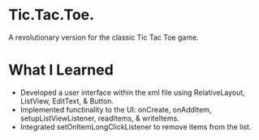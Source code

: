 # Tic.Tac.Toe.
A revolutionary version for the classic Tic Tac Toe game.

# What I Learned

* Developed a user interface within the xml file using RelativeLayout, ListView, EditText, & Button.
* Implemented functinality to the UI: onCreate, onAddItem, setupListViewListener, readItems, & writeItems.
* Integrated setOnItemLongClickListener to remove items from the list.

